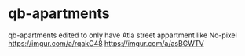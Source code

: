 # qb-apartments
qb-apartments edited to only have Atla street appartment like No-pixel
https://imgur.com/a/rqakC48
https://imgur.com/a/asBGWTV
